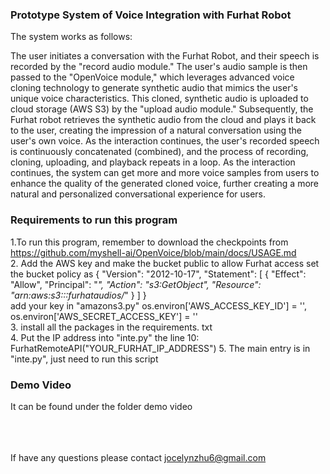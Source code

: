 ### Prototype System of Voice Integration with Furhat Robot
The system works as follows: 

The user initiates a conversation with the Furhat Robot, and their speech is recorded by the "record audio module." The user's audio sample is then passed to the "OpenVoice module," which leverages advanced voice cloning technology to generate synthetic audio that mimics the user's unique voice characteristics. This cloned, synthetic audio is uploaded to cloud storage (AWS S3) by the "upload audio module." Subsequently, the Furhat robot retrieves the synthetic audio from the cloud and plays it back to the user, creating the impression of a natural conversation using the user's own voice. As the interaction continues, the user's recorded speech is continuously concatenated (combined), and the process of recording, cloning, uploading, and playback repeats in a loop. As the interaction continues, the system can get more and more voice samples from users to enhance the quality of the generated cloned voice, further creating a more natural and personalized conversational experience for users.

### Requirements to run this program 
1.To run this program, remember to download the checkpoints from https://github.com/myshell-ai/OpenVoice/blob/main/docs/USAGE.md <br>
2. Add the AWS key and make the bucket public to allow Furhat access 
set the bucket policy as 
{
    "Version": "2012-10-17",
    "Statement": [
        {
            "Effect": "Allow",
            "Principal": "*",
            "Action": "s3:GetObject",
            "Resource": "arn:aws:s3:::furhataudios/*"
        }
    ]
}
<br>
add your key in "amazons3.py" os.environ['AWS_ACCESS_KEY_ID'] = '', os.environ['AWS_SECRET_ACCESS_KEY'] = ''<br>
3. install all the packages in the requirements. txt<br>
4. Put the IP address into "inte.py" the line 10: FurhatRemoteAPI("YOUR_FURHAT_IP_ADDRESS")
5. The main entry is in "inte.py", just need to run this script 

### Demo Video 
It can be found under the folder demo video


<br><br><br>
If have any questions please contact jocelynzhu6@gmail.com
